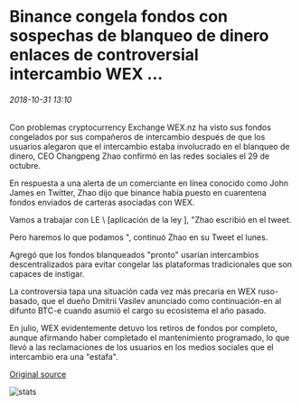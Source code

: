 # Binance congela fondos con sospechas de blanqueo de dinero enlaces de controversial intercambio WEX ...

###### 2018-10-31 13:10

Con problemas cryptocurrency Exchange WEX.nz ha visto sus fondos congelados por sus compañeros de intercambio después de que los usuarios alegaron que el intercambio estaba involucrado en el blanqueo de dinero, CEO Changpeng Zhao confirmó en las redes sociales el 29 de octubre.

En respuesta a una alerta de un comerciante en línea conocido como John James en Twitter, Zhao dijo que binance había puesto en cuarentena fondos enviados de carteras asociadas con WEX.

Vamos a trabajar con LE \ [aplicación de la ley \], "Zhao escribió en el tweet.

Pero haremos lo que podamos ", continuó Zhao en su Tweet el lunes.

Agregó que los fondos blanqueados "pronto" usarían intercambios descentralizados para evitar congelar las plataformas tradicionales que son capaces de instigar.

La controversia tapa una situación cada vez más precaria en WEX ruso-basado, que el dueño Dmitrii Vasilev anunciado como continuación-en al difunto BTC-e cuando asumió el cargo su ecosistema el año pasado.

En julio, WEX evidentemente detuvo los retiros de fondos por completo, aunque afirmando haber completado el mantenimiento programado, lo que llevó a las reclamaciones de los usuarios en los medios sociales que el intercambio era una "estafa".

[Original source](https://cointelegraph.com/news/binance-freezes-funds-with-suspected-money-laundering-links-from-controversial-exchange-wex)

![stats](https://c.statcounter.com/11760860/0/a89fa40b/1/ "stats")